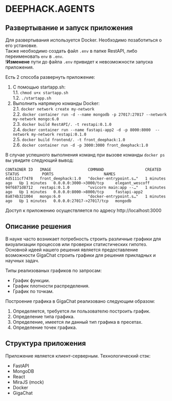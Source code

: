 # DEEPHACK.AGENTS

## Развертывание и запуск приложения

Для развертывания используется Docker. Необходимо позаботиться о его установке. \
Также необходимо создать файл `.env` в папке RestAPI, либо переименовать `env` в `.env`. \
!**Изменене** пути до файла `.env` привидет к невозможности запуска приложения.

Есть 2 способа развернуть приложение:
1. С помощью startapp.sh: \
 1.1. `chmod u+x startapp.sh` \
 1.2. `./startapp.sh` 
2. Выполнить напрямую команды Docker: \
 2.1. `docker network create my-network` \
 2.2. `docker container run -d --name mongodb -p 27017:27017 --network my-network mongo:6.0` \
 2.3. `docker build RestAPI/. -t restapi:0.1.0` \
 2.4. `docker container run --name fastapi-app2 -d -p 8000:8000  --network my-network restapi:0.1.0` \
 2.5. `docker build frontend/. -t front_deephack:1.0` \
 2.6. `docker container run -d -p 3000:3000 front_deephack:1.0` 

В случае успешного выполнения команд при вызове команды `docker ps` вы увидите следующий вывод:
```
CONTAINER ID   IMAGE                COMMAND                  CREATED          STATUS          PORTS                      NAMES
4d5111cf7478   front_deephack:1.0   "docker-entrypoint.s…"   1 minutes ago   Up 1 minutes   0.0.0.0:3000->3000/tcp     elegant_wescoff
94f6871d8712   restapi:0.1.0        "uvicorn main:app --…"   1 minutes ago   Up 1 minutes   0.0.0.0:8000->8000/tcp     fastapi-app2
8a874b321004   mongo:6.0            "docker-entrypoint.s…"   1 minutes ago   Up 1 minutes   0.0.0.0:27017->27017/tcp   mongodb
```

Доступ к приложению осуществляется по адресу http://localhost:3000

## Описание решения

В науке часто возникает потребность строить различные графики для визуализации процессов или проверки статистических гипотез.
Основной идеей нашего решения является предоставление возможности GigaChat строить графики для решения прикладных и научных задач.

Типы реализованых графиков по запросам:
- График функции.
- График плотности распределения.
- График по точкам.

Построение графика в GigaChat реализовано следующим образом:
1. Определяется, требуется ли пользователю построить график.
2. Определение типа графика.
3. Определение, имеется ли данный тип графика в пресетах.
4. Определение точек графика.

## Структура приложения

Приложение является клиент-серверным. Технологический стэк:
- FastAPI
- MongoDB
- React
- MiraJS (mock)
- Docker
- GigaChat

